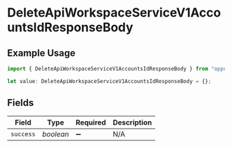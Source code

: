 # DeleteApiWorkspaceServiceV1AccountsIdResponseBody

## Example Usage

```typescript
import { DeleteApiWorkspaceServiceV1AccountsIdResponseBody } from "oppulence-backend-sdk/models/operations";

let value: DeleteApiWorkspaceServiceV1AccountsIdResponseBody = {};
```

## Fields

| Field              | Type               | Required           | Description        |
| ------------------ | ------------------ | ------------------ | ------------------ |
| `success`          | *boolean*          | :heavy_minus_sign: | N/A                |